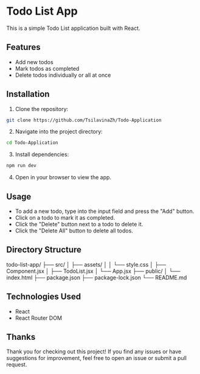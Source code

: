 # Todo List App

This is a simple Todo List application built with React.

## Features

- Add new todos
- Mark todos as completed
- Delete todos individually or all at once

## Installation

1. Clone the repository:
```bash
git clone https://github.com/TsilavinaZh/Todo-Application

```
2. Navigate into the project directory:

```bash
cd Todo-Application
```
3. Install dependencies:

```bash
npm run dev
```
4. Open in your browser to view the app.

## Usage

- To add a new todo, type into the input field and press the "Add" button.
- Click on a todo to mark it as completed.
- Click the "Delete" button next to a todo to delete it.
- Click the "Delete All" button to delete all todos.

## Directory Structure

todo-list-app/
├── src/
│ ├── assets/
│ │ └── style.css
│ ├── Component.jsx
│ ├── TodoList.jsx
│ └── App.jsx
├── public/
│ └── index.html
├── package.json
├── package-lock.json
└── README.md
## Technologies Used

- React
- React Router DOM

## Thanks

Thank you for checking out this project! If you find any issues or have suggestions for improvement, feel free to open an issue or submit a pull request.
